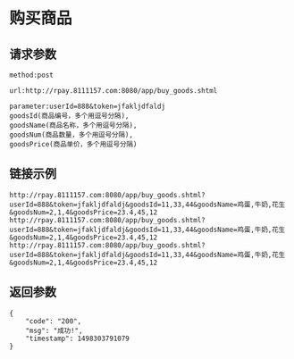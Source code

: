 # 购买商品

## 请求参数
	method:post
	
	url:http://rpay.8111157.com:8080/app/buy_goods.shtml
	
	parameter:userId=888&token=jfakljdfaldj
	goodsId(商品编号，多个用逗号分隔),
	goodsName(商品名称，多个用逗号分隔),
	goodsNum(商品数量，多个用逗号分隔),
	goodsPrice(商品单价，多个用逗号分隔)

## 链接示例
    http://rpay.8111157.com:8080/app/buy_goods.shtml?userId=888&token=jfakljdfaldj&goodsId=11,33,44&goodsName=鸡蛋,牛奶,花生&goodsNum=2,1,4&goodsPrice=23.4,45,12
    http://rpay.8111157.com:8080/app/buy_goods.shtml?userId=888&token=jfakljdfaldj&goodsId=11,33,44&goodsName=鸡蛋,牛奶,花生&goodsNum=2,1,4&goodsPrice=23.4,45,12
    http://rpay.8111157.com:8080/app/buy_goods.shtml?userId=888&token=jfakljdfaldj&goodsId=11,33,44&goodsName=鸡蛋,牛奶,花生&goodsNum=2,1,4&goodsPrice=23.4,45,12
    
## 返回参数
	{
		"code": "200",
		"msg": "成功!",
		"timestamp": 1498303791079
	}